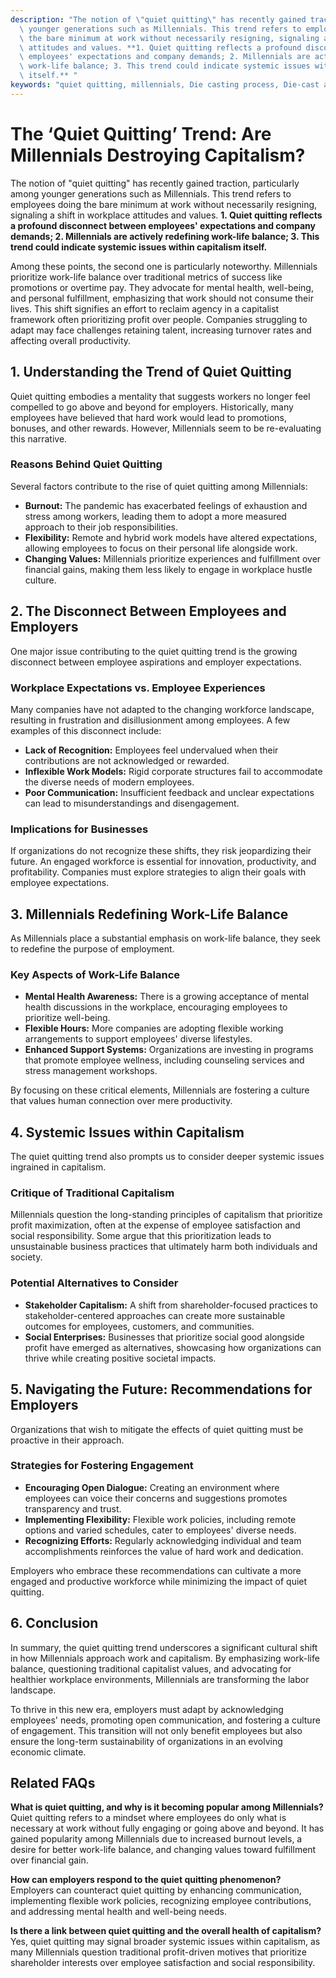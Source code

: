 ```yaml
---
description: "The notion of \"quiet quitting\" has recently gained traction, particularly among\
  \ younger generations such as Millennials. This trend refers to employees doing\
  \ the bare minimum at work without necessarily resigning, signaling a shift in workplace\
  \ attitudes and values. **1. Quiet quitting reflects a profound disconnect between\
  \ employees' expectations and company demands; 2. Millennials are actively redefining\
  \ work-life balance; 3. This trend could indicate systemic issues within capitalism\
  \ itself.** "
keywords: "quiet quitting, millennials, Die casting process, Die-cast aluminum"
---
```

# The ‘Quiet Quitting’ Trend: Are Millennials Destroying Capitalism?

The notion of "quiet quitting" has recently gained traction, particularly among younger generations such as Millennials. This trend refers to employees doing the bare minimum at work without necessarily resigning, signaling a shift in workplace attitudes and values. **1. Quiet quitting reflects a profound disconnect between employees' expectations and company demands; 2. Millennials are actively redefining work-life balance; 3. This trend could indicate systemic issues within capitalism itself.** 

Among these points, the second one is particularly noteworthy. Millennials prioritize work-life balance over traditional metrics of success like promotions or overtime pay. They advocate for mental health, well-being, and personal fulfillment, emphasizing that work should not consume their lives. This shift signifies an effort to reclaim agency in a capitalist framework often prioritizing profit over people. Companies struggling to adapt may face challenges retaining talent, increasing turnover rates and affecting overall productivity.

## **1. Understanding the Trend of Quiet Quitting**

Quiet quitting embodies a mentality that suggests workers no longer feel compelled to go above and beyond for employers. Historically, many employees have believed that hard work would lead to promotions, bonuses, and other rewards. However, Millennials seem to be re-evaluating this narrative.

### **Reasons Behind Quiet Quitting**

Several factors contribute to the rise of quiet quitting among Millennials:

- **Burnout:** The pandemic has exacerbated feelings of exhaustion and stress among workers, leading them to adopt a more measured approach to their job responsibilities.
- **Flexibility:** Remote and hybrid work models have altered expectations, allowing employees to focus on their personal life alongside work.
- **Changing Values:** Millennials prioritize experiences and fulfillment over financial gains, making them less likely to engage in workplace hustle culture.

## **2. The Disconnect Between Employees and Employers**

One major issue contributing to the quiet quitting trend is the growing disconnect between employee aspirations and employer expectations.

### **Workplace Expectations vs. Employee Experiences**

Many companies have not adapted to the changing workforce landscape, resulting in frustration and disillusionment among employees. A few examples of this disconnect include:

- **Lack of Recognition:** Employees feel undervalued when their contributions are not acknowledged or rewarded.
- **Inflexible Work Models:** Rigid corporate structures fail to accommodate the diverse needs of modern employees.
- **Poor Communication:** Insufficient feedback and unclear expectations can lead to misunderstandings and disengagement.

### **Implications for Businesses**

If organizations do not recognize these shifts, they risk jeopardizing their future. An engaged workforce is essential for innovation, productivity, and profitability. Companies must explore strategies to align their goals with employee expectations.

## **3. Millennials Redefining Work-Life Balance**

As Millennials place a substantial emphasis on work-life balance, they seek to redefine the purpose of employment.

### **Key Aspects of Work-Life Balance**

- **Mental Health Awareness:** There is a growing acceptance of mental health discussions in the workplace, encouraging employees to prioritize well-being.
- **Flexible Hours:** More companies are adopting flexible working arrangements to support employees' diverse lifestyles.
- **Enhanced Support Systems:** Organizations are investing in programs that promote employee wellness, including counseling services and stress management workshops.

By focusing on these critical elements, Millennials are fostering a culture that values human connection over mere productivity.

## **4. Systemic Issues within Capitalism**

The quiet quitting trend also prompts us to consider deeper systemic issues ingrained in capitalism.

### **Critique of Traditional Capitalism**

Millennials question the long-standing principles of capitalism that prioritize profit maximization, often at the expense of employee satisfaction and social responsibility. Some argue that this prioritization leads to unsustainable business practices that ultimately harm both individuals and society.

### **Potential Alternatives to Consider**

- **Stakeholder Capitalism:** A shift from shareholder-focused practices to stakeholder-centered approaches can create more sustainable outcomes for employees, customers, and communities.
- **Social Enterprises:** Businesses that prioritize social good alongside profit have emerged as alternatives, showcasing how organizations can thrive while creating positive societal impacts.

## **5. Navigating the Future: Recommendations for Employers**

Organizations that wish to mitigate the effects of quiet quitting must be proactive in their approach.

### **Strategies for Fostering Engagement**

- **Encouraging Open Dialogue:** Creating an environment where employees can voice their concerns and suggestions promotes transparency and trust.
- **Implementing Flexibility:** Flexible work policies, including remote options and varied schedules, cater to employees' diverse needs.
- **Recognizing Efforts:** Regularly acknowledging individual and team accomplishments reinforces the value of hard work and dedication.

Employers who embrace these recommendations can cultivate a more engaged and productive workforce while minimizing the impact of quiet quitting.

## **6. Conclusion**

In summary, the quiet quitting trend underscores a significant cultural shift in how Millennials approach work and capitalism. By emphasizing work-life balance, questioning traditional capitalist values, and advocating for healthier workplace environments, Millennials are transforming the labor landscape. 

To thrive in this new era, employers must adapt by acknowledging employees' needs, promoting open communication, and fostering a culture of engagement. This transition will not only benefit employees but also ensure the long-term sustainability of organizations in an evolving economic climate.

## Related FAQs

**What is quiet quitting, and why is it becoming popular among Millennials?**  
Quiet quitting refers to a mindset where employees do only what is necessary at work without fully engaging or going above and beyond. It has gained popularity among Millennials due to increased burnout levels, a desire for better work-life balance, and changing values toward fulfillment over financial gain.

**How can employers respond to the quiet quitting phenomenon?**  
Employers can counteract quiet quitting by enhancing communication, implementing flexible work policies, recognizing employee contributions, and addressing mental health and well-being needs.

**Is there a link between quiet quitting and the overall health of capitalism?**  
Yes, quiet quitting may signal broader systemic issues within capitalism, as many Millennials question traditional profit-driven motives that prioritize shareholder interests over employee satisfaction and social responsibility.
